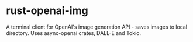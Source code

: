 # rust-openai-img
A terminal client for OpenAI's image generation API - saves images to local directory. Uses async-openai crates, DALL-E and Tokio.
